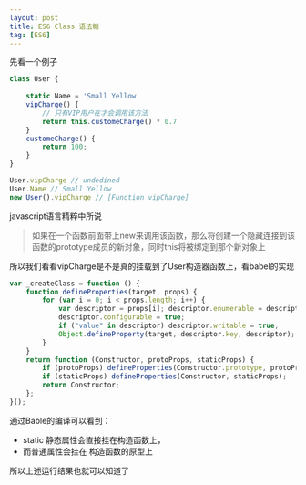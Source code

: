 ```yaml
---
layout: post
title: ES6 Class 语法糖
tag: [ES6]
--- 
```


 先看一个例子

```javascript
class User {
    
    static Name = 'Small Yellow'
    vipCharge() {            
        // 只有VIP用户在才会调用该方法
        return this.customeCharge() * 0.7
    }
    customeCharge() {
        return 100;
    }
}

User.vipCharge // undedined
User.Name // Small Yellow
new User().vipCharge // [Function vipCharge] 
```

javascript语言精粹中所说

> 如果在一个函数前面带上new来调用该函数，那么将创建一个隐藏连接到该函数的prototype成员的新对象，同时this将被绑定到那个新对象上

所以我们看看vipCharge是不是真的挂载到了User构造器函数上，看babel的实现

```javascript
var _createClass = function () {
    function defineProperties(target, props) {
        for (var i = 0; i < props.length; i++) {
            var descriptor = props[i]; descriptor.enumerable = descriptor.enumerable || false;
            descriptor.configurable = true;
            if ("value" in descriptor) descriptor.writable = true;
            Object.defineProperty(target, descriptor.key, descriptor);
        }
    }
    return function (Constructor, protoProps, staticProps) {
        if (protoProps) defineProperties(Constructor.prototype, protoProps);
        if (staticProps) defineProperties(Constructor, staticProps);
        return Constructor;
    };
}();
```


通过Bable的编译可以看到：
   - static 静态属性会直接挂在构造函数上，
   - 而普通属性会挂在 构造函数的原型上

所以上述运行结果也就可以知道了